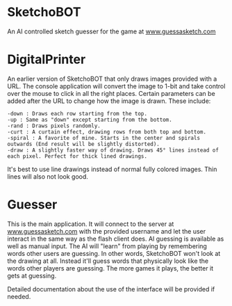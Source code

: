 # SketchoBOT
An AI controlled sketch guesser for the game at www.guessasketch.com

# DigitalPrinter
An earlier version of SketchoBOT that only draws images provided with a URL. The console application will convert the image to 1-bit and take control over the mouse to click in all the right places.
Certain parameters can be added after the URL to change how the image is drawn. These include:

    -down : Draws each row starting from the top.
    -up : Same as "down" except starting from the bottom.
    -rand : Draws pixels randomly.
    -curt : A curtain effect, drawing rows from both top and bottom.
    -spiral : A favorite of mine. Starts in the center and spirals outwards (End result will be slightly distorted).
    -draw : A slightly faster way of drawing. Draws 45° lines instead of each pixel. Perfect for thick lined drawings.

It's best to use line drawings instead of normal fully colored images. Thin lines will also not look good.

# Guesser
This is the main application. It will connect to the server at www.guessasketch.com with the provided username and let the user interact in the same way as the flash client does. AI guessing is available as well as manual input. The AI will "learn" from playing by remembering words other users are guessing. In other words, SketchoBOT won't look at the drawing at all. Instead it'll guess words that physically look like the words other players are guessing. The more games it plays, the better it gets at guessing.

Detailed documentation about the use of the interface will be provided if needed.
